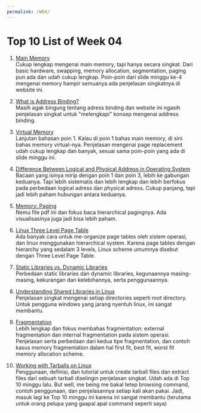 ```yaml
---
permalink: /W04/
---
```


# Top 10 List of Week 04

1. [Main Memory](https://www.cs.uic.edu/~jbell/CourseNotes/OperatingSystems/8_MainMemory.html)<br>
   Cukup lengkap mengenai main memory, tapi hanya secara singkat. Dari basic hardware, swapping, memory allocation, segmentation, paging pun ada dan udah cukup lengkap. Poin-poin dari slide minggu ke-4 mengenai memory hampir semuanya ada penjelasan singkatnya di website ini.

2. [What is Address Binding?](https://www.techwalla.com/articles/what-is-address-binding)<br>
   Masih agak bingung tentang adress binding dan website ini ngasih penjelasan singkat untuk "melengkapi" konsep mengenai address binding.

3. [Virtual Memory](https://www.cs.uic.edu/~jbell/CourseNotes/OperatingSystems/9_VirtualMemory.html)<br>
   Lanjutan bahasan poin 1. Kalau di poin 1 bahas main memory, di sini bahas memory virtual-nya. Penjelasan mengenai page replacement udah cukup lengkap dan banyak, sesuai sama poin-poin yang ada di slide minggu ini.

4. [Difference Between Logical and Physical Address in Operating System](http://www.meerutcollege.org/mcm_admin/upload/1587052623.pdf)<br>
   Bacaan yang isinya mirip dengan poin 1 dan poin 3, lebih ke gabungan keduanya. Tapi lebih sistematis dan lebih lengkap dan lebih berfokus pada perbedaan logical adress dan physical adress. Cukup panjang, tapi jadi lebih paham hubungan antara keduanya.

5. [Memory: Paging](https://www.cs.cornell.edu/courses/cs4410/2016su/slides/lecture11.pdf)<br>
   Nemu file pdf ini dan fokus baca hierarchical pagingnya. Ada visualisasinya juga jadi bisa lebih paham.

6. [Linux Three Level Page Table](https://www.bottomupcs.com/virtual_memory_linux.xhtml)<br>
   Ada banyak cara untuk me-organize page tables oleh sistem operasi, dan linux menggunakan hierarchical system. Karena page tables dengan hierarchy yang sedalam 3 levels, Linux scheme umumnya disebut dengan Three Level Page Table.

7. [Static Libraries vs. Dynamic Libraries](https://medium.com/@StueyGK/static-libraries-vs-dynamic-libraries-af78f0b5f1e4)<br>
   Perbedaan static libraries dan dynamic libraries, kegunaannya masing-masing, kekurangan dan kelebihannya, serta penggunaannya.

8. [Understanding Shared Libraries in Linux](https://www.tecmint.com/understanding-shared-libraries-in-linux/)<br>
   Penjelasan singkat mengenai setiap directories seperti root directory. Untuk pengguna windows yang jarang nyentuh linux, ini sangat membantu.

9. [Fragmentation](https://t4tutorials.com/fragmentation-external-fragementation-internal-fragmentation-in-operating-systems-os/)<br>
   Lebih lengkap dan fokus membahas fragmentation: external fragmentation dan internal fragmentation pada sistem operasi. Penjelasan serta perbedaan dari kedua tipe fragmentation, dan contoh kasus memory fragmentation dalam hal first fit, best fit, worst fit memory allocation scheme.

10. [Working with Tarballs on Linux](https://packetlife.net/blog/2010/nov/23/symmetric-asymmetric-encryption-hashing/)<br>
    Penggunaan, definisi, dan tutorial untuk create tarball files dan extract files dari sebuah tarball diselingin penjelasan singkat. Udah ada di Top 10 minggu lalu. But well, me being me bakal tetep browsing command, contoh penggunaan, dan penjelasannya setiap kali akan pakai. Jadi, masuk lagi ke Top 10 minggu ini karena ini sangat membantu (terutama untuk orang pelupa yang gaapal apal command seperti saya)

